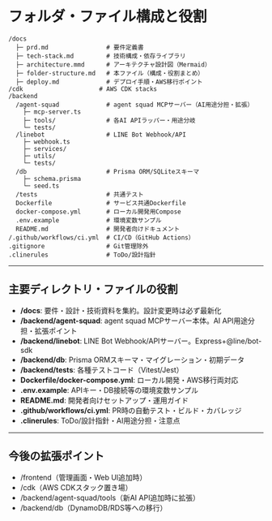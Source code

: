 # フォルダ・ファイル構成と役割

```
/docs
  ├─ prd.md                # 要件定義書
  ├─ tech-stack.md         # 技術構成・依存ライブラリ
  ├─ architecture.mmd      # アーキテクチャ設計図（Mermaid）
  ├─ folder-structure.md   # 本ファイル（構成・役割まとめ）
  ├─ deploy.md             # デプロイ手順・AWS移行ポイント
/cdk                     # AWS CDK stacks
/backend
  /agent-squad             # agent squad MCPサーバー（AI用途分担・拡張）
    ├─ mcp-server.ts
    ├─ tools/              # 各AI APIラッパー・用途分岐
    └─ tests/
  /linebot                 # LINE Bot Webhook/API
    ├─ webhook.ts
    ├─ services/
    ├─ utils/
    └─ tests/
  /db                      # Prisma ORM/SQLiteスキーマ
    ├─ schema.prisma
    └─ seed.ts
  /tests                   # 共通テスト
  Dockerfile               # サービス共通Dockerfile
  docker-compose.yml       # ローカル開発用Compose
  .env.example             # 環境変数サンプル
  README.md                # 開発者向けドキュメント
/.github/workflows/ci.yml  # CI/CD（GitHub Actions）
.gitignore                 # Git管理除外
.clinerules                # ToDo/設計指針
```

---

## 主要ディレクトリ・ファイルの役割

- **/docs**: 要件・設計・技術資料を集約。設計変更時は必ず最新化
- **/backend/agent-squad**: agent squad MCPサーバー本体。AI API用途分担・拡張ポイント
- **/backend/linebot**: LINE Bot Webhook/APIサーバー。Express+@line/bot-sdk
- **/backend/db**: Prisma ORMスキーマ・マイグレーション・初期データ
- **/backend/tests**: 各種テストコード（Vitest/Jest）
- **Dockerfile/docker-compose.yml**: ローカル開発・AWS移行両対応
- **.env.example**: APIキー・DB接続等の環境変数サンプル
- **README.md**: 開発者向けセットアップ・運用ガイド
- **.github/workflows/ci.yml**: PR時の自動テスト・ビルド・カバレッジ
- **.clinerules**: ToDo/設計指針・AI用途分担・注意点

---

## 今後の拡張ポイント

- /frontend（管理画面・Web UI追加時）
- /cdk（AWS CDKスタック置き場）
- /backend/agent-squad/tools（新AI API追加時に拡張）
- /backend/db（DynamoDB/RDS等への移行）
